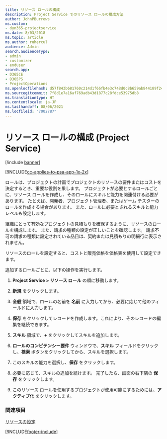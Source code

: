 ```yaml
---
title: リソース ロールの構成
description: Project Service でのリソース ロールの構成方法
author: JohnPBurrows
ms.custom:
- dyn365-projectservice
ms.date: 8/03/2018
ms.topic: article
ms.author: ruhercul
audience: Admin
search.audienceType:
- admin
- customizer
- enduser
search.app:
- D365CE
- D365PS
- ProjectOperations
ms.openlocfilehash: d57f843b681760c214d1f66fb4e3c748d0c8b659ab844189f24c682f42d309f0
ms.sourcegitcommit: 7f8d1e7a16af769adb43d1877c28fdce53975db8
ms.translationtype: HT
ms.contentlocale: ja-JP
ms.lasthandoff: 08/06/2021
ms.locfileid: "7002787"
---
```

# <a name="configure-resource-roles-project-service"></a>リソース ロールの構成 (Project Service)

[!include [banner](../includes/psa-now-project-operations.md)]

[!INCLUDE[cc-applies-to-psa-app-1x-2x](../includes/cc-applies-to-psa-app-1x-2x.md)]

ロールは、プロジェクトの計画でプロジェクトのリソースの要件またはコストを決定するとき、重要な役割を果します。 プロジェクトが必要とするロールごとに、リソース ロールを作成し、そのロールにスキルと能力を関連付ける必要があります。 たとえば、開発者、プロジェクト管理者、またはゲーム テスターのロールを作成する場合があります。 また、ロールに必要とされるスキルと能力レベルも設定します。  
  
 組織にとって有効なプロジェクトの見積もりを確保するように、リソースのロールを構成します。  また、請求の種類の設定が正しいことを確認します。 請求不可の請求の種類に設定されている品目は、契約または見積もりの明細行に表示されません。  
  
 リソースのロールを設定すると、コストと販売価格を価格表を使用して設定できます。  
  
 追加するロールごとに、以下の操作を実行します。  
  
1.  **Project Service > リソース ロール** の順に移動します。  
  
2.  **新規** をクリックします。  
  
3.  **全般** 領域で、ロールの名前を **名前** に入力してから、必要に応じて他のフィールドに入力します。  
  
4.  **保存** をクリックしてレコードを作成します。これにより、そのレコードの編集を継続できます。  
  
5.  **スキル** 領域で、**+** をクリックしてスキルを追加します。  
  
6.  **ロールのコンピテンシー要件** ウィンドウで、**スキル** フィールドをクリックし、**検索** ボタンをクリックしてから、スキルを選択します。  
  
7.  このスキルの能力を選択し、**保存** をクリックします。  
  
8.  必要に応じて、スキルの追加を続けます。 完了したら、画面の右下隅の **保存** をクリックします。  
  
9. このリソース ロールを使用するプロジェクトが使用可能にするためには、**アクティブ化** をクリックします。  
  
### <a name="see-also"></a>関連項目  
 [リソースの設定](../psa/set-up-resources.md)


[!INCLUDE[footer-include](../includes/footer-banner.md)]